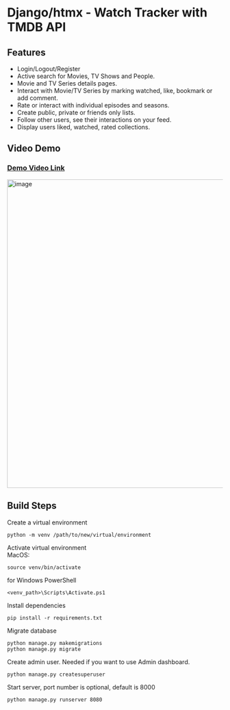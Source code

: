 
# Django/htmx - Watch Tracker with TMDB API

## Features

- Login/Logout/Register
- Active search for Movies, TV Shows and People.
- Movie and TV Series details pages.
- Interact with Movie/TV Series by marking watched, like, bookmark or add comment.
- Rate or interact with individual episodes and seasons.
- Create public, private or friends only lists.
- Follow other users, see their interactions on your feed.
- Display users liked, watched, rated collections.


## Video Demo
### [Demo Video Link](https://drive.google.com/file/d/10HyCOCk8ZOyzkELMJtfKsof7TTHGLkzk/view)

<img width="721" alt="image" src="https://github.com/doyransafa/watch-tracker/assets/72417108/0ec6bb4d-1814-435b-956b-8131bfe9161a">

## Build Steps

Create a virtual environment

    python -m venv /path/to/new/virtual/environment

Activate virtual environment  
MacOS:

    source venv/bin/activate

for Windows PowerShell

    <venv_path>\Scripts\Activate.ps1  

Install dependencies 

    pip install -r requirements.txt

Migrate database  

    python manage.py makemigrations
    python manage.py migrate

Create admin user. Needed if you want to use Admin dashboard.

    python manage.py createsuperuser

Start server, port number is optional, default is 8000

    python manage.py runserver 8080
